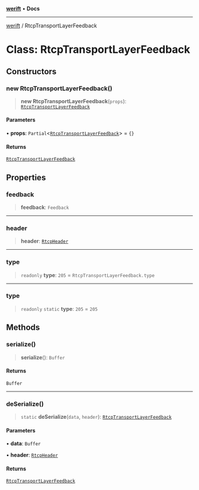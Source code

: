 [**werift**](../README.md) • **Docs**

***

[werift](../globals.md) / RtcpTransportLayerFeedback

# Class: RtcpTransportLayerFeedback

## Constructors

### new RtcpTransportLayerFeedback()

> **new RtcpTransportLayerFeedback**(`props`): [`RtcpTransportLayerFeedback`](RtcpTransportLayerFeedback.md)

#### Parameters

• **props**: `Partial`\<[`RtcpTransportLayerFeedback`](RtcpTransportLayerFeedback.md)\> = `{}`

#### Returns

[`RtcpTransportLayerFeedback`](RtcpTransportLayerFeedback.md)

## Properties

### feedback

> **feedback**: `Feedback`

***

### header

> **header**: [`RtcpHeader`](RtcpHeader.md)

***

### type

> `readonly` **type**: `205` = `RtcpTransportLayerFeedback.type`

***

### type

> `readonly` `static` **type**: `205` = `205`

## Methods

### serialize()

> **serialize**(): `Buffer`

#### Returns

`Buffer`

***

### deSerialize()

> `static` **deSerialize**(`data`, `header`): [`RtcpTransportLayerFeedback`](RtcpTransportLayerFeedback.md)

#### Parameters

• **data**: `Buffer`

• **header**: [`RtcpHeader`](RtcpHeader.md)

#### Returns

[`RtcpTransportLayerFeedback`](RtcpTransportLayerFeedback.md)
